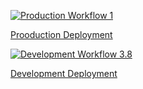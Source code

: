 
[![Production Workflow 1](https://github.com/LeslieTepale/flask_auth-google_maps/actions/workflows/prod.yml/badge.svg)](https://github.com/LeslieTepale/flask_auth-google_maps/actions/workflows/prod.yml)

[Prooduction Deployment](https://leslie-flaskauth-prod.herokuapp.com/locations)

[![Development Workflow 3.8](https://github.com/LeslieTepale/flask_auth-google_maps/actions/workflows/dev.yml/badge.svg)](https://github.com/LeslieTepale/flask_auth-google_maps/actions/workflows/dev.yml)

[Development Deployment](https://leslie-flaskauth-dev.herokuapp.com/)
